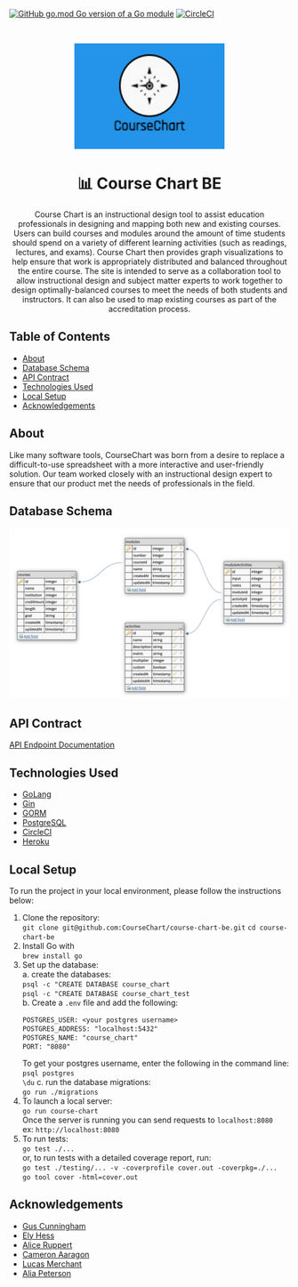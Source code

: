 [![GitHub go.mod Go version of a Go module](https://img.shields.io/github/go-mod/go-version/CourseChart/course-chart-be.svg)](https://github.com/gomods/athens)
[![CircleCI](https://circleci.com/gh/CourseChart/course-chart-be.svg?style=svg)](https://circleci.com/gh/circleci/circleci-docs)

<br />
<p align="center">
  <a href="logo.png">
    <img src="logo.png" alt="Course Chart Logo" width="270" height="190">
  </a>

<h1 align="center">📊 Course Chart BE</h1>
</p>

<p align="center">
  Course Chart is an instructional design tool to assist education professionals in designing and mapping both new and existing courses. Users can build courses and modules around the amount of time students should spend on a variety of different learning activities (such as readings, lectures, and exams). Course Chart then provides graph visualizations to help ensure that work is appropriately distributed and balanced throughout the entire course. The site is intended to serve as a collaboration tool to allow instructional design and subject matter experts to work together to design optimally-balanced courses to meet the needs of both students and instructors. It can also be used to map existing courses as part of the accreditation process.
</p>

## Table of Contents
 - [About](#about)
 - [Database Schema](#database-schema)
 - [API Contract](#api-contract)
 - [Technologies Used](#technologies-used)
 - [Local Setup](#local-setup)
 - [Acknowledgements](#acknowledgements)

## About
  Like many software tools, CourseChart was born from a desire to replace a difficult-to-use spreadsheet with a more interactive and user-friendly solution. Our team worked closely with an instructional design expert to ensure that our product met the needs of professionals in the field.


## Database Schema

![Database Schema](schema.png)

## API Contract

[API Endpoint Documentation](https://documenter.getpostman.com/view/14310262/TzJpgevK)

## Technologies Used

* [GoLang](https://golang.org/)
* [Gin](https://github.com/gin-gonic/gin)
* [GORM](https://gorm.io/)
* [PostgreSQL](https://www.postgresql.org/)
* [CircleCI](https://circleci.com/)
* [Heroku](https://heroku.com)

## Local Setup
  To run the project in your local environment, please follow the instructions below:

  1. Clone the repository:<br>
    `git clone git@github.com:CourseChart/course-chart-be.git`
    `cd course-chart-be`
  2. Install Go with<br>
    `brew install go`
  3. Set up the database:<br>
    a. create the databases:<br>
      `psql -c "CREATE DATABASE course_chart`<br>
      `psql -c "CREATE DATABASE course_chart_test`<br>
    b. Create a `.env` file and add the following:
      ```
      POSTGRES_USER: <your postgres username>
      POSTGRES_ADDRESS: "localhost:5432"
      POSTGRES_NAME: "course_chart"
      PORT: "8080"
      ```
      To get your postgres username, enter the following in the command line:<br>
      `psql postgres`<br>
      `\du`
    c. run the database migrations:<br>
      `go run ./migrations`<br>
  4. To launch a local server:<br>
    `go run course-chart`<br>
    Once the server is running you can send requests to `localhost:8080`<br>
    ex: `http://localhost:8080`
  5. To run tests:<br>
    `go test ./...`<br>
    or, to run tests with a detailed coverage report, run:<br>
    `go test ./testing/... -v -coverprofile cover.out -coverpkg=./...`<br>
    `go tool cover -html=cover.out`<br>

## Acknowledgements
* [Gus Cunningham](https://github.com/cunninghamge)
* [Ely Hess](https://github.com/elyhess) 
* [Alice Ruppert](https://github.com/srslie)  
* [Cameron Aaragon](https://github.com/camaragon)
* [Lucas Merchant](https://github.com/lbmerchant93)
* [Alia Peterson](https://github.com/alia-peterson)
